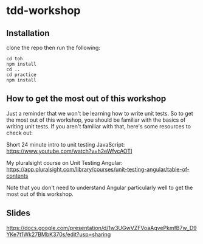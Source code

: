 # tdd-workshop


## Installation

clone the repo then run the following:

```
cd toh
npm install
cd ..
cd practice
npm install
```


## How to get the most out of this workshop

Just a reminder that we won't be learning how to write unit tests. So to get the most out of this workshop, you should be familiar with the basics of writing unit tests. If you aren't familiar with that, here's some resources to check out:

Short 24 minute intro to unit testing JavaScript: https://www.youtube.com/watch?v=h2eWfvcAOTI

My pluralsight course on Unit Testing Angular: https://app.pluralsight.com/library/courses/unit-testing-angular/table-of-contents

Note that you don't need to understand Angular particularly well to get the most out of this workshop.


## Slides

https://docs.google.com/presentation/d/1w3UGwVZFVoaAgvePkmfB7w_D9YKe7t1Wk27BMbK370s/edit?usp=sharing
